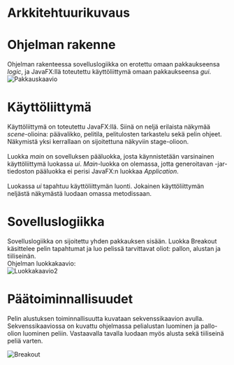 # Arkkitehtuurikuvaus
# Ohjelman rakenne
Ohjelman rakenteessa sovelluslogiikka on erotettu omaan pakkaukseensa *logic*, ja JavaFX:llä toteutettu käyttöliittymä omaan pakkaukseensa *gui*. <br>
![Pakkauskaavio](https://user-images.githubusercontent.com/73749539/117053177-50706000-ad21-11eb-9563-431832626863.png)

# Käyttöliittymä
Käyttöliittymä on toteutettu JavaFX:llä. Siinä on neljä erilaista näkymää *scene*-olioina: päävalikko, pelitila, pelitulosten tarkastelu sekä pelin ohjeet. Näkymistä yksi kerrallaan on sijoitettuna näkyviin stage-olioon. <br>
<br> Luokka *main* on sovelluksen pääluokka, josta käynnistetään varsinainen käyttöliittymä luokassa *ui*. *Main*-luokka on olemassa, jotta generoitavan -jar-tiedoston pääluokka ei perisi JavaFX:n luokkaa *Application*. <br>
<br> Luokassa *ui* tapahtuu käyttöliittymän luonti. Jokainen käyttöliittymän neljästä näkymästä luodaan omassa metodissaan. 
# Sovelluslogiikka
Sovelluslogiikka on sijoitettu yhden pakkauksen sisään. Luokka Breakout käsittelee pelin tapahtumat ja luo pelissä tarvittavat oliot: pallon, alustan ja tiiliseinän. <br>
Ohjelman luokkakaavio:<br>
![Luokkakaavio2](https://user-images.githubusercontent.com/73749539/117053625-dab8c400-ad21-11eb-82ea-07276bd53b50.png)

# Päätoiminnallisuudet
Pelin alustuksen toiminnallisuutta kuvataan sekvenssikaavion avulla. Sekvenssikaaviossa on kuvattu ohjelmassa pelialustan luominen ja pallo-olion luominen peliin. Vastaavalla tavalla luodaan myös alusta sekä tiiliseinä peliä varten. <br>

![Breakout](https://user-images.githubusercontent.com/73749539/117054328-a7c30000-ad22-11eb-9b68-3a32d672c190.png)



